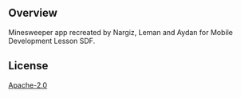 ## Overview
Minesweeper app recreated by Nargiz, Leman and Aydan for Mobile Development Lesson SDF.

## License
[Apache-2.0](http://www.apache.org/licenses/LICENSE-2.0)
